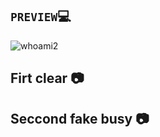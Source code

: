 ## `PREVIEW`:computer:
![whoami2](https://user-images.githubusercontent.com/30783071/30778596-e746f4c6-a0af-11e7-823e-cfe484a08fb9.png)

## Firt clear :camera:
## Seccond fake busy :camera: 
